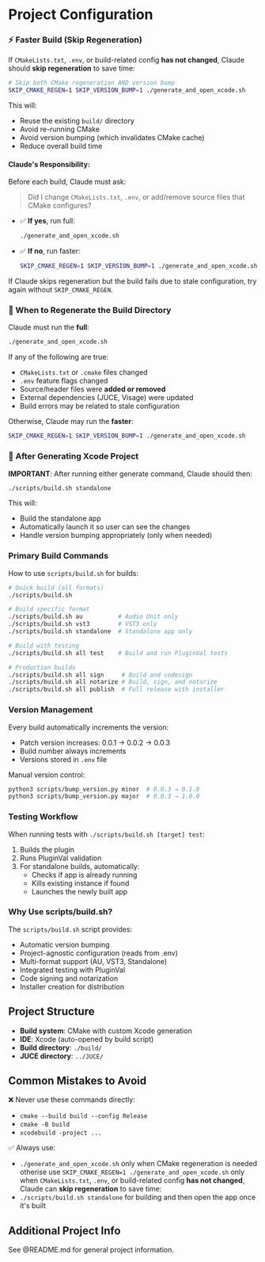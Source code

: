 # Project Configuration

<!--  Start new build plans-->

### ⚡ Faster Build (Skip Regeneration)

If `CMakeLists.txt`, `.env`, or build-related config **has not changed**, Claude should **skip regeneration** to save time:

```bash
# Skip both CMake regeneration AND version bump
SKIP_CMAKE_REGEN=1 SKIP_VERSION_BUMP=1 ./generate_and_open_xcode.sh
```

This will:

* Reuse the existing `build/` directory
* Avoid re-running CMake
* Avoid version bumping (which invalidates CMake cache)
* Reduce overall build time

#### Claude's Responsibility:

Before each build, Claude must ask:

> Did I change `CMakeLists.txt`, `.env`, or add/remove source files that CMake configures?

* ✅ **If yes**, run full:

  ```bash
  ./generate_and_open_xcode.sh
  ```
* ✅ **If no**, run faster:

  ```bash
  SKIP_CMAKE_REGEN=1 SKIP_VERSION_BUMP=1 ./generate_and_open_xcode.sh
  ```

If Claude skips regeneration but the build fails due to stale configuration, try again without `SKIP_CMAKE_REGEN`.

### 🧠 When to Regenerate the Build Directory

Claude must run the **full**:

```bash
./generate_and_open_xcode.sh
```

If any of the following are true:

* `CMakeLists.txt` or `.cmake` files changed
* `.env` feature flags changed
* Source/header files were **added or removed**
* External dependencies (JUCE, Visage) were updated
* Build errors may be related to stale configuration

Otherwise, Claude may run the **faster**:

```bash
SKIP_CMAKE_REGEN=1 SKIP_VERSION_BUMP=1 ./generate_and_open_xcode.sh
```

### 📱 After Generating Xcode Project

**IMPORTANT**: After running either generate command, Claude should then:

```bash
./scripts/build.sh standalone
```

This will:
- Build the standalone app
- Automatically launch it so user can see the changes
- Handle version bumping appropriately (only when needed)

<!--  END new build plans-->

### Primary Build Commands

How to use `scripts/build.sh` for builds:

```bash
# Quick build (all formats)
./scripts/build.sh

# Build specific format
./scripts/build.sh au          # Audio Unit only
./scripts/build.sh vst3        # VST3 only
./scripts/build.sh standalone  # Standalone app only

# Build with testing
./scripts/build.sh all test    # Build and run PluginVal tests

# Production builds
./scripts/build.sh all sign     # Build and codesign
./scripts/build.sh all notarize # Build, sign, and notarize
./scripts/build.sh all publish  # Full release with installer
```

### Version Management

Every build automatically increments the version:
- Patch version increases: 0.0.1 → 0.0.2 → 0.0.3
- Build number always increments
- Versions stored in `.env` file

Manual version control:
```bash
python3 scripts/bump_version.py minor  # 0.0.3 → 0.1.0
python3 scripts/bump_version.py major  # 0.0.3 → 1.0.0
```

### Testing Workflow

When running tests with `./scripts/build.sh [target] test`:
1. Builds the plugin
2. Runs PluginVal validation
3. For standalone builds, automatically:
   - Checks if app is already running
   - Kills existing instance if found
   - Launches the newly built app

### Why Use scripts/build.sh?

The `scripts/build.sh` script provides:
- Automatic version bumping
- Project-agnostic configuration (reads from .env)
- Multi-format support (AU, VST3, Standalone)
- Integrated testing with PluginVal
- Code signing and notarization
- Installer creation for distribution

## Project Structure

- **Build system**: CMake with custom Xcode generation
- **IDE**: Xcode (auto-opened by build script)
- **Build directory**: `./build/`
- **JUCE directory**: `../JUCE/`

## Common Mistakes to Avoid

❌ Never use these commands directly:
- `cmake --build build --config Release`
- `cmake -B build`
- `xcodebuild -project ...`

✅ Always use:
- `./generate_and_open_xcode.sh` only when CMake regeneration is needed otherise use `SKIP_CMAKE_REGEN=1 ./generate_and_open_xcode.sh` only when `CMakeLists.txt`, `.env`, or build-related config **has not changed**, Claude can **skip regeneration** to save time:
- `./scripts/build.sh standalone` for building and then open the app once it's built

## Additional Project Info
See @README.md for general project information.